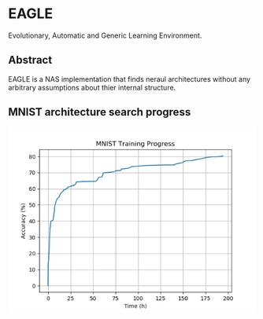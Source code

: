 # EAGLE
Evolutionary, Automatic and Generic Learning Environment.

## Abstract
EAGLE is a NAS implementation that finds neraul architectures without any arbitrary assumptions about thier internal structure.

## MNIST architecture search progress
![MNIST Training Progress](examples/mnist/images/training.png)
